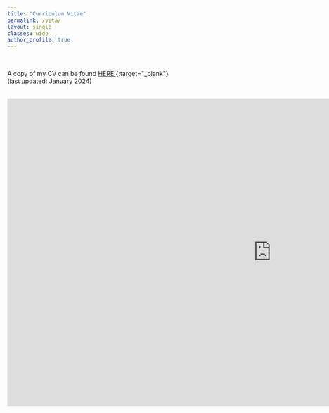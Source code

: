 ```yaml
---
title: "Curriculum Vitae"
permalink: /vita/
layout: single
classes: wide
author_profile: true
---
```


<br />


A copy of my CV can be found [HERE.](/files/Park_CV_Jan2024_WEB.pdf){:target="_blank"} <br />
(last updated: January 2024) <br />

<br />


 <embed src="https://yohanpark23.github.io/files/Park_CV_Jan2024_WEB.pdf" type="application/pdf" width="1200px" height="700px" />
